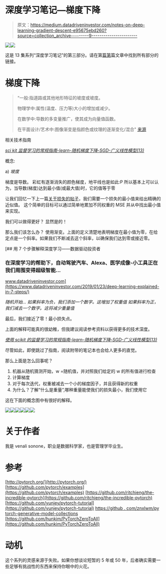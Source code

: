# 深度学习笔记—梯度下降

> 原文：<https://medium.datadriveninvestor.com/notes-on-deep-learning-gradient-descent-e95675ebd260?source=collection_archive---------9----------------------->

[![](img/2d5ad90de6ce4041d400a20179dd7243.png)](http://www.track.datadriveninvestor.com/1B9E)![](img/a10bdb7c29b369ac55ca9b1b8b33b2b9.png)

这是 13 集系列“深度学习笔记”的第三部分。请在第[篇第](https://medium.com/datadriveninvestor/notes-on-deep-learning-getting-started-db3135be7c80)篇文章中找到所有部分的链接。

# 梯度下降

> “一般:指道路或其他地形特征的坡度或坡度。
> 
> 物理学中:属性(温度、压力等)大小的增加或减少。
> 
> 在数学中:导数的多变量推广，使其成为向量值函数。
> 
> 在平面设计/艺术中:图像渐变是指颜色或纹理的逐渐变化/混合"
> [来源](https://www.quora.com/What-is-a-gradient)

相关技术指南

[*sci kit 监督学习的常规指南-learn-随机梯度下降-SGD-广义线性模型(13)*](https://medium.com/@venali/conventional-guide-to-supervised-learning-with-scikit-learn-stochastic-gradient-descent-sgd-14068f286a7f)

概念:

a) *坡度*

梯度是导数。
彩虹有逐渐消失的颜色梯度，地平线也是如此:P
所以基本上可以认为，当导数(梯度)达到最小值(或最大值)时，它的值等于零

让我们回忆一下上一篇[关于损失的帖子](https://medium.com/datadriveninvestor/notes-on-deep-learning-linear-model-bafc9e6a9f7f)，我们需要一个损失的最小值来给出精确的近似值。
这个简单的目标可以通过简单地累加不同权重的 MSE 并从中找出最小值来实现。

我们可以做得更好？
显然是的！

那么我们该怎么办？
使用渐变。上面的定义清楚地表明梯度在最小值为零，在给定点是一个斜率。如果我们不断减去这个斜率，以确保我们达到零或接近零。

[](https://www.datadriveninvestor.com/2019/01/23/deep-learning-explained-in-7-steps/) [## 用 7 个步骤解释深度学习——数据驱动投资者

### 在深度学习的帮助下，自动驾驶汽车、Alexa、医学成像-小工具正在我们周围变得超级智能…

www.datadriveninvestor.com](https://www.datadriveninvestor.com/2019/01/23/deep-learning-explained-in-7-steps/) 

*随机开始…
如果斜率为负，我们添加一个数字。这增加了权重值
如果斜率为正，我们减去一个数字。这将减少重量值*

最后，我们接近了零！最小损失点。

上面的解释可能真的很幼稚，但我建议阅读参考资料以获得更多的技术深度。

[*使用 scikit 的监督学习的常规指南-learn-随机梯度下降-SGD-广义线性模型(13)*](https://medium.com/@venali/conventional-guide-to-supervised-learning-with-scikit-learn-stochastic-gradient-descent-sgd-14068f286a7f)

尽管如此，即使跳过了指南，阅读附带的笔记本也会给人更多的直觉。

那么上面是怎么回事呢？

1.  机器从随机猜测开始，w =随机值，并对照我们给定的 w 的所有值进行检查
2.  计算梯度
3.  对于每次迭代，权重被减去一个小的梯度因子，并且获得新的权重
4.  为什么？了解“什么是重量”,哪种重量能使我们的损失最小，我们使用它

这在下面的概念图中有很好的解释。

![](img/d1640d774922f42e2cda8fd118a695b0.png)![](img/6f6882e008d9af015f3969df174c579a.png)![](img/fb477c33da195a5940ed7f4b6071bc68.png)![](img/013053f60d2900c081c8be367d34ad90.png)![](img/68f36d9a107bea58982f2a7b8794a4d0.png)![](img/c6b98f0694b48f25320f86948536f021.png)

# 关于作者

我是 venali sonone，职业是数据科学家，也是管理学毕业生。

# 参考

[http://pytorch.org/](http://pytorch.org/)
[https://github.com/pytorch/examples](https://github.com/pytorch/examples)
[https://github.com/ritchieng/the-incredible-pytorch](https://github.com/ritchieng/the-incredible-pytorch)
[https://github.com/yunjey/pytorch-tutorial](https://github.com/yunjey/pytorch-tutorial)
[https://github . com/znxlwm/py torch-generative-model-collections](https://github.com/znxlwm/pytorch-generative-model-collections)
[https://github.com/hunkim/PyTorchZeroToAll](https://github.com/hunkim/PyTorchZeroToAll)

# 动机

这个系列的灵感来源于失败。如果你想谈论短暂的 5 年或 50 年，后者确实需要一些足够有挑战性的东西来保持你眼中的火花。